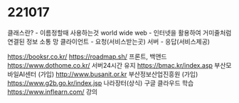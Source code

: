 # 221017
클래스란? - 이름정할때 사용하는것
world wide web - 인터넷을 활용하여 거미줄처럼 연결된 정보 소통 망
클라이언트 - 요청(서비스받는곳)
서버 - 응답(서비스제공)


https://booksr.co.kr/ 
https://roadmap.sh/ 프론트, 백앤드
https://www.dothome.co.kr/ 서버24시간 유지
https://bmac.kr/index.asp 부산모바일AI센터 (가입)
http://www.busanit.or.kr 부산정보산업진흥원 (가입)
https://www.g2b.go.kr/index.jsp 나라장터(상식)
구글 클라우드 학습
https://www.inflearn.com/ 강의

